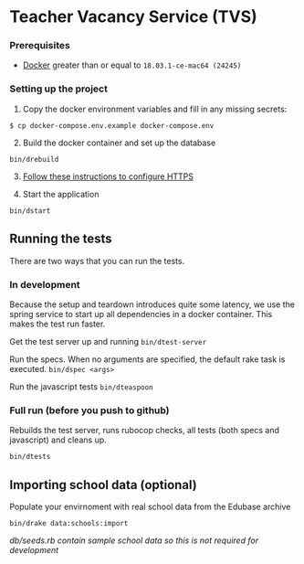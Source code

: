 # Teacher Vacancy Service (TVS)

### Prerequisites
 - [Docker](https://docs.docker.com/docker-for-mac) greater than or equal to `18.03.1-ce-mac64 (24245)`


### Setting up the project

1. Copy the docker environment variables and fill in any missing secrets:

```
$ cp docker-compose.env.example docker-compose.env
```

2. Build the docker container and set up the database

```
bin/drebuild
```

3. [Follow these instructions to configure HTTPS](config/localhost/https/README.md)

4. Start the application

```
bin/dstart
```

## Running the tests

There are two ways that you can run the tests.

### In development

Because the setup and teardown introduces quite some latency, we use the spring service to start up all dependencies in a docker container. This makes the test run faster.

Get the test server up and running
`bin/dtest-server`

Run the specs. When no arguments are specified, the default rake task is executed.
`bin/dspec <args>`

Run the javascript tests
`bin/dteaspoon`

### Full run (before you push to github)

Rebuilds the test server, runs rubocop checks, all tests (both specs and javascript) and cleans up.

`bin/dtests`


## Importing school data (optional)

Populate your envirnoment with real school data from the Edubase archive

`bin/drake data:schools:import`

_db/seeds.rb contain sample school data so this is not required for development_
